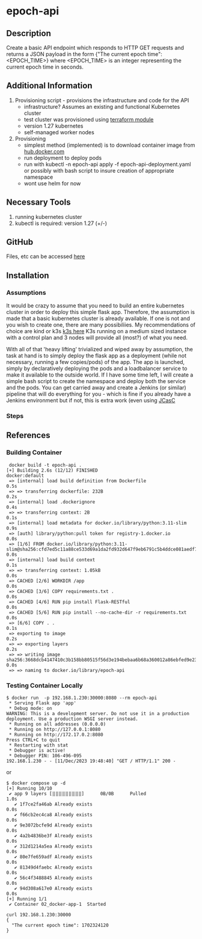 # epoch-api

## Description
Create a basic API endpoint which responds to HTTP GET requests and returns a JSON payload in 
the form {"The current epoch time": <EPOCH_TIME>} where <EPOCH_TIME> is an integer representing the current epoch time in seconds.

## Additional Information
1. Provisioning script - provisions the infrastructure and code for the API
   - infrastructure? Assumes an existing and functional Kubernetes cluster
   - test cluster was provisioned using [terraform module](https://registry.terraform.io/modules/terraform-aws-modules/eks/aws/latest)
   - version 1.27 kubernetes
   - self-managed worker nodes
2. Provisioning
   - simplest method (implemented) is to download container image from [hub.docker.com](https://hub.docker.com)
   - run deployment to deploy pods
   - run with kubectl -n epoch-api apply -f epoch-api-deployment.yaml or possibly with bash script to insure creation of appropriate namespace
   - wont use helm for now

## Necessary Tools
1. running kubernetes cluster
2. kubectl is required: version 1.27 (+/-)

## GitHub
Files, etc can be accessed [here](https://github.com/au79stein/epoch-api)

## Installation

### Assumptions
It would be crazy to assume that you need to build an entire kubernetes cluster in order to deploy this simple
flask app.  Therefore, the assumption is made that a basic kubernetes cluster is already available.  If one is not
and you wish to create one, there are many possibiliies.  My recommendations of choice are kind or k3s [k3s here](https://k3s.io)
K3s running on a medium sized instance with a control plan and 3 nodes will provide all (most?) of what you need.

With all of that 'heavy lifting' trivialized and wiped away by assumption, the task at hand is to simply deploy the flask app
as a deployment (while not necessary, running a few copies/pods) of the app.  The app is launched, simply by declaratively 
deploying the pods and a loadbalancer service to make it available to the outside world.  If I have some time left, I 
will create a simple bash script to create the namespace and deploy both the service and the pods.  You can get carried away and 
create a Jenkins (or similar) pipeline that will do everything for you - which is fine if you already have a Jenkins environment
but if not, this is extra work (even using [JCasC](https://www.jenkins.io/projects/jcasc/)

### Steps


## References

### Building Container

```
 docker build -t epoch-api .
[+] Building 2.6s (12/12) FINISHED                                                                                                                                          docker:default
 => [internal] load build definition from Dockerfile                                                                                                                                  0.5s
 => => transferring dockerfile: 232B                                                                                                                                                  0.2s
 => [internal] load .dockerignore                                                                                                                                                     0.4s
 => => transferring context: 2B                                                                                                                                                       0.1s
 => [internal] load metadata for docker.io/library/python:3.11-slim                                                                                                                   0.9s
 => [auth] library/python:pull token for registry-1.docker.io                                                                                                                         0.0s
 => [1/6] FROM docker.io/library/python:3.11-slim@sha256:cfd7ed5c11a88ce533d69a1da2fd932d647f9eb6791c5b4ddce081aedf7f7876                                                             0.0s
 => [internal] load build context                                                                                                                                                     0.1s
 => => transferring context: 1.05kB                                                                                                                                                   0.0s
 => CACHED [2/6] WORKDIR /app                                                                                                                                                         0.0s
 => CACHED [3/6] COPY requirements.txt .                                                                                                                                              0.0s
 => CACHED [4/6] RUN pip install Flask-RESTful                                                                                                                                        0.0s
 => CACHED [5/6] RUN pip install --no-cache-dir -r requirements.txt                                                                                                                   0.0s
 => [6/6] COPY . .                                                                                                                                                                    0.1s
 => exporting to image                                                                                                                                                                0.2s
 => => exporting layers                                                                                                                                                               0.2s
 => => writing image sha256:3668dcb4147410c3b158bb80515f56d3e194bebaa6b68a360012a86ebfed9e23                                                                                          0.0s
 => => naming to docker.io/library/epoch-api
```

### Testing Container Locally

```
$ docker run  -p 192.168.1.230:30000:8080 --rm epoch-api
 * Serving Flask app 'app'
 * Debug mode: on
WARNING: This is a development server. Do not use it in a production deployment. Use a production WSGI server instead.
 * Running on all addresses (0.0.0.0)
 * Running on http://127.0.0.1:8080
 * Running on http://172.17.0.2:8080
Press CTRL+C to quit
 * Restarting with stat
 * Debugger is active!
 * Debugger PIN: 106-496-095
192.168.1.230 - - [11/Dec/2023 19:48:40] "GET / HTTP/1.1" 200 -
```
or

```
$ docker compose up -d
[+] Running 10/10
 ✔ app 9 layers [⣿⣿⣿⣿⣿⣿⣿⣿⣿]      0B/0B      Pulled                                                                                                                                    1.0s
   ✔ 1f7ce2fa46ab Already exists                                                                                                                                                      0.0s
   ✔ f66cb2ec4ca8 Already exists                                                                                                                                                      0.0s
   ✔ 9e3072bcfe9d Already exists                                                                                                                                                      0.0s
   ✔ 4a2b4836be3f Already exists                                                                                                                                                      0.0s
   ✔ 312d1214a5ea Already exists                                                                                                                                                      0.0s
   ✔ 80e7fe659adf Already exists                                                                                                                                                      0.0s
   ✔ 81349d4faebc Already exists                                                                                                                                                      0.0s
   ✔ 56c4f3488845 Already exists                                                                                                                                                      0.0s
   ✔ 94d308a617e0 Already exists                                                                                                                                                      0.0s
[+] Running 1/1
 ✔ Container 02_docker-app-1  Started
```

```
curl 192.168.1.230:30000
{
  "The current epoch time": 1702324120
}
```

